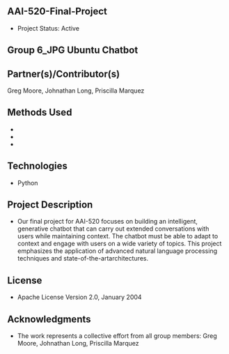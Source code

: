 **AAI-520-Final-Project**
-
- Project Status: Active

**Group 6_JPG Ubuntu Chatbot**
-  

**Partner(s)/Contributor(s)**
-
Greg Moore,
Johnathan Long, 
Priscilla Marquez 

**Methods Used**
-
- 
- 
- 

**Technologies**
-
- Python

**Project Description**
-
- Our final project for AAI-520 focuses on building an intelligent, generative chatbot that can carry out extended conversations with users while maintaining context. The chatbot must be able to adapt to context and engage with users on a wide variety of topics. This project emphasizes the application of advanced natural language processing techniques and state-of-the-artarchitectures.


**License**
-
- Apache License Version 2.0, January 2004

**Acknowledgments**
-
- The work represents a collective effort from all group members: Greg Moore, Johnathan Long, Priscilla Marquez 
